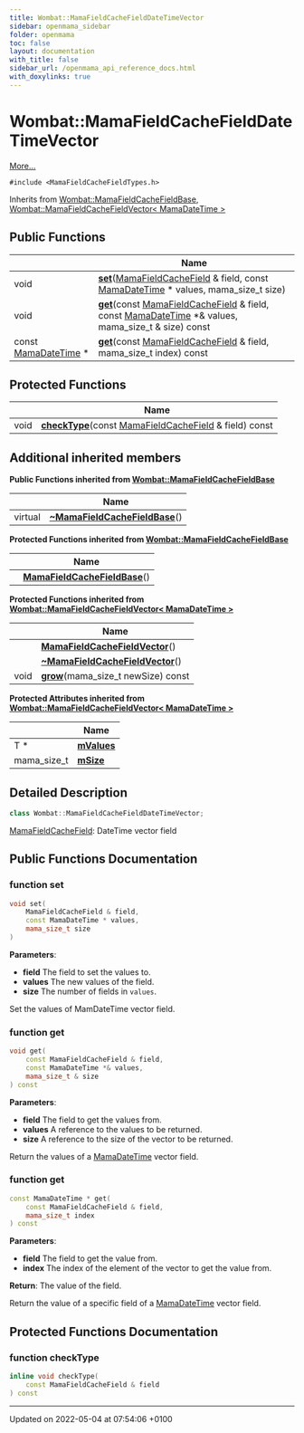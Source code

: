 ```yaml
---
title: Wombat::MamaFieldCacheFieldDateTimeVector
sidebar: openmama_sidebar
folder: openmama
toc: false
layout: documentation
with_title: false
sidebar_url: /openmama_api_reference_docs.html
with_doxylinks: true
---
```


# Wombat::MamaFieldCacheFieldDateTimeVector



 [More...](#detailed-description)


`#include <MamaFieldCacheFieldTypes.h>`

Inherits from [Wombat::MamaFieldCacheFieldBase](classWombat_1_1MamaFieldCacheFieldBase.html), [Wombat::MamaFieldCacheFieldVector< MamaDateTime >](classWombat_1_1MamaFieldCacheFieldVector.html)

## Public Functions

|                | Name           |
| -------------- | -------------- |
| void | **[set](classWombat_1_1MamaFieldCacheFieldDateTimeVector.html#function-set)**([MamaFieldCacheField](classWombat_1_1MamaFieldCacheField.html) & field, const [MamaDateTime](classWombat_1_1MamaDateTime.html) * values, mama_size_t size) |
| void | **[get](classWombat_1_1MamaFieldCacheFieldDateTimeVector.html#function-get)**(const [MamaFieldCacheField](classWombat_1_1MamaFieldCacheField.html) & field, const [MamaDateTime](classWombat_1_1MamaDateTime.html) *& values, mama_size_t & size) const |
| const [MamaDateTime](classWombat_1_1MamaDateTime.html) * | **[get](classWombat_1_1MamaFieldCacheFieldDateTimeVector.html#function-get)**(const [MamaFieldCacheField](classWombat_1_1MamaFieldCacheField.html) & field, mama_size_t index) const |

## Protected Functions

|                | Name           |
| -------------- | -------------- |
| void | **[checkType](classWombat_1_1MamaFieldCacheFieldDateTimeVector.html#function-checktype)**(const [MamaFieldCacheField](classWombat_1_1MamaFieldCacheField.html) & field) const |

## Additional inherited members

**Public Functions inherited from [Wombat::MamaFieldCacheFieldBase](classWombat_1_1MamaFieldCacheFieldBase.html)**

|                | Name           |
| -------------- | -------------- |
| virtual | **[~MamaFieldCacheFieldBase](classWombat_1_1MamaFieldCacheFieldBase.html#function-~mamafieldcachefieldbase)**() |

**Protected Functions inherited from [Wombat::MamaFieldCacheFieldBase](classWombat_1_1MamaFieldCacheFieldBase.html)**

|                | Name           |
| -------------- | -------------- |
| | **[MamaFieldCacheFieldBase](classWombat_1_1MamaFieldCacheFieldBase.html#function-mamafieldcachefieldbase)**() |

**Protected Functions inherited from [Wombat::MamaFieldCacheFieldVector< MamaDateTime >](classWombat_1_1MamaFieldCacheFieldVector.html)**

|                | Name           |
| -------------- | -------------- |
| | **[MamaFieldCacheFieldVector](classWombat_1_1MamaFieldCacheFieldVector.html#function-mamafieldcachefieldvector)**() |
| | **[~MamaFieldCacheFieldVector](classWombat_1_1MamaFieldCacheFieldVector.html#function-~mamafieldcachefieldvector)**() |
| void | **[grow](classWombat_1_1MamaFieldCacheFieldVector.html#function-grow)**(mama_size_t newSize) const |

**Protected Attributes inherited from [Wombat::MamaFieldCacheFieldVector< MamaDateTime >](classWombat_1_1MamaFieldCacheFieldVector.html)**

|                | Name           |
| -------------- | -------------- |
| T * | **[mValues](classWombat_1_1MamaFieldCacheFieldVector.html#variable-mvalues)**  |
| mama_size_t | **[mSize](classWombat_1_1MamaFieldCacheFieldVector.html#variable-msize)**  |


## Detailed Description

```cpp
class Wombat::MamaFieldCacheFieldDateTimeVector;
```


[MamaFieldCacheField](classWombat_1_1MamaFieldCacheField.html): DateTime vector field 

## Public Functions Documentation

### function set

```cpp
void set(
    MamaFieldCacheField & field,
    const MamaDateTime * values,
    mama_size_t size
)
```


**Parameters**: 

  * **field** The field to set the values to. 
  * **values** The new values of the field. 
  * **size** The number of fields in `values`. 


Set the values of MamDateTime vector field.


### function get

```cpp
void get(
    const MamaFieldCacheField & field,
    const MamaDateTime *& values,
    mama_size_t & size
) const
```


**Parameters**: 

  * **field** The field to get the values from. 
  * **values** A reference to the values to be returned. 
  * **size** A reference to the size of the vector to be returned. 


Return the values of a [MamaDateTime](classWombat_1_1MamaDateTime.html) vector field.


### function get

```cpp
const MamaDateTime * get(
    const MamaFieldCacheField & field,
    mama_size_t index
) const
```


**Parameters**: 

  * **field** The field to get the value from. 
  * **index** The index of the element of the vector to get the value from. 


**Return**: The value of the field. 

Return the value of a specific field of a [MamaDateTime](classWombat_1_1MamaDateTime.html) vector field.


## Protected Functions Documentation

### function checkType

```cpp
inline void checkType(
    const MamaFieldCacheField & field
) const
```


-------------------------------

Updated on 2022-05-04 at 07:54:06 +0100